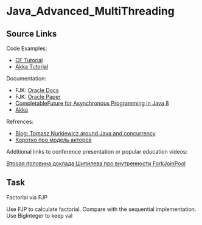 # Java_Advanced_MultiThreading

## Source Links

Code Examples:

* <a href="https://github.com/zaleslaw/Java-Concurrency-Tutorial/tree/master/src/main/java/Chapter_9_CompletableFuture">CF Tutorial</a>
* <a href="https://github.com/zaleslaw/Java-Concurrency-Tutorial/tree/master/src/main/java/Chapter_10_Akka">Akka Tutorial</a>

Documentation:

* FJK: <a href="https://docs.oracle.com/javase/tutorial/essential/concurrency/forkjoin.html">Oracle Docs</a> 
* FJK: <a href="http://www.oracle.com/technetwork/articles/java/fork-join-422606.html">Oracle Paper</a>
* <a href="https://community.oracle.com/docs/DOC-995305">CompletableFuture for Asynchronous Programming in Java 8</a>
* <a href="https://doc.akka.io/docs/akka/current/guide/introduction.html?language=java">Akka</a>

Refrences:

* <a href="https://www.nurkiewicz.com/search/label/CompletableFuture">Blog: Tomasz Nurkiewicz around Java and concurrency</a>
* <a href="https://habr.com/company/piter/blog/266103/">Коротко про модель акторов</a>

Additional links to conference presentation or popular education videos: 

<a href="https://www.youtube.com/watch?v=t0dGLFtRR9c">Вторая половина доклада Шипилева про внутренности ForkJoinPool</a>

## Task

Factorial via FJP

Use FJP to calculate factorial. Compare with the sequential implementation. Use BigInteger to keep val
